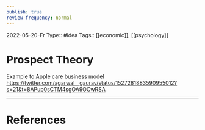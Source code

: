 ```yaml
---
publish: true
review-frequency: normal
---
```

2022-05-20-Fr
Type:: #idea
Tags:: [[economic]], [[psychology]]

# Prospect Theory

Example to Apple care business model 
https://twitter.com/agarwal__gaurav/status/1527281883590955012?s=21&t=8APup0sCTM4sgOA9OCwRSA

---
# References